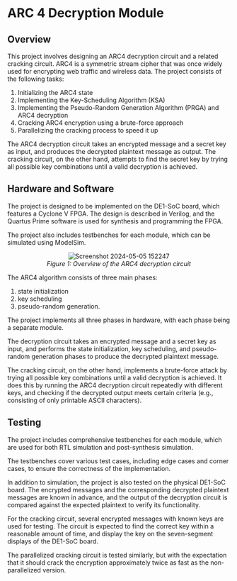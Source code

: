 # ARC 4 Decryption Module
## Overview
This project involves designing an ARC4 decryption circuit and a related cracking circuit. ARC4 is a symmetric stream cipher that was once widely used for encrypting web traffic and wireless data. The project consists of the following tasks:


1. Initializing the ARC4 state
2. Implementing the Key-Scheduling Algorithm (KSA)
3. Implementing the Pseudo-Random Generation Algorithm (PRGA) and ARC4 decryption
4. Cracking ARC4 encryption using a brute-force approach
5. Parallelizing the cracking process to speed it up

The ARC4 decryption circuit takes an encrypted message and a secret key as input, and produces the decrypted plaintext message as output. The cracking circuit, on the other hand, attempts to find the secret key by trying all possible key combinations until a valid decryption is achieved.

## Hardware and Software
The project is designed to be implemented on the DE1-SoC board, which features a Cyclone V FPGA. The design is described in Verilog, and the Quartus Prime software is used for synthesis and programming the FPGA.

The project also includes testbenches for each module, which can be simulated using ModelSim.


<p align="center">
  <img src="https://github.com/AaranP/ARC-4-Decryption/assets/66931430/7769d813-ebf0-4689-8963-20f22c05d54a" alt="Screenshot 2024-05-05 152247"><br>
  <em>Figure 1: Overview of the ARC4 decryption circuit</em>
</p>


The ARC4 algorithm consists of three main phases: 
1. state initialization
2. key scheduling
3. pseudo-random generation.

The project implements all three phases in hardware, with each phase being a separate module.

The decryption circuit takes an encrypted message and a secret key as input, and performs the state initialization, key scheduling, and pseudo-random generation phases to produce the decrypted plaintext message.

The cracking circuit, on the other hand, implements a brute-force attack by trying all possible key combinations until a valid decryption is achieved. It does this by running the ARC4 decryption circuit repeatedly with different keys, and checking if the decrypted output meets certain criteria (e.g., consisting of only printable ASCII characters).

## Testing
The project includes comprehensive testbenches for each module, which are used for both RTL simulation and post-synthesis simulation. 

The testbenches cover various test cases, including edge cases and corner cases, to ensure the correctness of the implementation.

In addition to simulation, the project is also tested on the physical DE1-SoC board. The encrypted messages and the corresponding decrypted plaintext messages are known in advance, and the output of the decryption circuit is compared against the expected plaintext to verify its functionality.

For the cracking circuit, several encrypted messages with known keys are used for testing. The circuit is expected to find the correct key within a reasonable amount of time, and display the key on the seven-segment displays of the DE1-SoC board.

The parallelized cracking circuit is tested similarly, but with the expectation that it should crack the encryption approximately twice as fast as the non-parallelized version.

<!--
Figures
[Figure 4: Waveform showing the ARC4 decryption process]
[Figure 5: Simulation results for the cracking circuit, showing the correct key being found]
[Figure 6: Screenshot of the DE1-SoC board displaying the cracked key on the seven-segment displays]
